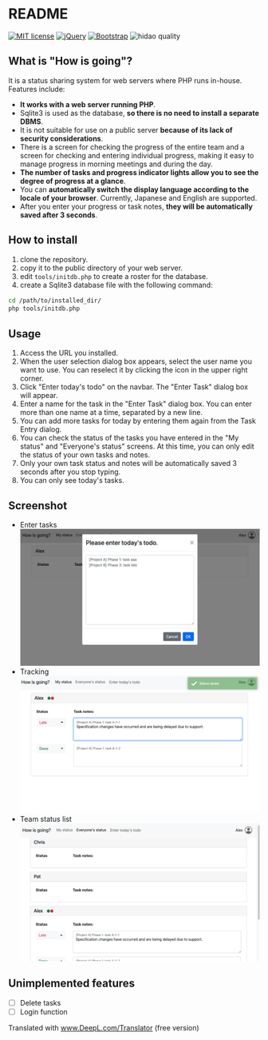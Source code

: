 # README

[![MIT license](https://img.shields.io/badge/license-MIT-blue.svg?style=flat)](LICENSE.md)
[![jQuery](https://img.shields.io/badge/jQuery-1.12-blue.svg)](https://nodejs.org/ja/)
[![Bootstrap](https://img.shields.io/badge/Bootstrap-5.1.1-blue.svg)](https://nodejs.org/ja/)
![hidao quality](https://img.shields.io/badge/hidao-quality-orange.svg)

## What is "How is going"?

It is a status sharing system for web servers where PHP runs in-house.
Features include: 

- **It works with a web server running PHP**.
- Sqlite3 is used as the database, **so there is no need to install a separate DBMS**.
- It is not suitable for use on a public server **because of its lack of security considerations**.
- There is a screen for checking the progress of the entire team and a screen for checking and entering individual progress, making it easy to manage progress in morning meetings and during the day.
- **The number of tasks and progress indicator lights allow you to see the degree of progress at a glance**.
- You can **automatically switch the display language according to the locale of your browser**. Currently, Japanese and English are supported.
- After you enter your progress or task notes, **they will be automatically saved after 3 seconds**.

## How to install

1. clone the repository.
2. copy it to the public directory of your web server.
3. edit `tools/initdb.php` to create a roster for the database.
4. create a Sqlite3 database file with the following command:
  ```sh
  cd /path/to/installed_dir/
  php tools/initdb.php
  ```

## Usage

1. Access the URL you installed.
1. When the user selection dialog box appears, select the user name you want to use. You can reselect it by clicking the icon in the upper right corner.
1. Click "Enter today's todo" on the navbar. The "Enter Task" dialog box will appear.
1. Enter a name for the task in the "Enter Task" dialog box. You can enter more than one name at a time, separated by a new line.
1. You can add more tasks for today by entering them again from the Task Entry dialog.
1. You can check the status of the tasks you have entered in the "My status" and "Everyone's status" screens. At this time, you can only edit the status of your own tasks and notes.
1. Only your own task status and notes will be automatically saved 3 seconds after you stop typing.
1. You can only see today's tasks.

## Screenshot 

- Enter tasks 
  ![Enter task](ss/ss1.png) 
- Tracking
  ![View status](ss/ss2.png) 
- Team status list
  ![List of team status](ss/ss3.png)
  
## Unimplemented features 

- [ ] Delete tasks 
- [ ] Login function

Translated with www.DeepL.com/Translator (free version)
